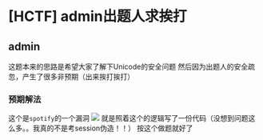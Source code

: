 # [HCTF] admin出题人求挨打
## admin
这题本来的思路是希望大家了解下Unicode的安全问题
然后因为出题人的安全疏忽，产生了很多非预期（出来挨打挨打）
### 预期解法
这个是`spotify`的一个漏洞
![](media/15419993860248/15420168498715.jpg)
就是照着这个的逻辑写了一份代码（没想到问题这么多。。我真的不是考session伪造！！）
按这个做题就好了
